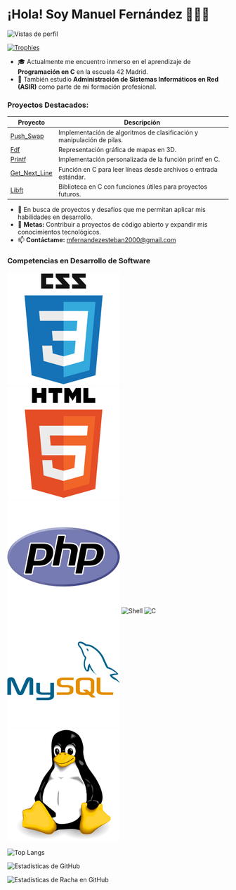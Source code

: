 # ¡Hola! Soy Manuel Fernández 👨🏻‍💻

![Vistas de perfil](https://komarev.com/ghpvc/?username=MasterCodeMFE&label=Vistas%20de%20perfil&color=0e75b6&style=flat-square)

[![Trophies](https://github-profile-trophy.vercel.app/?username=MasterCodeMFE&theme=flat)](https://github.com/ryo-ma/github-profile-trophy)

- 🎓 Actualmente me encuentro inmerso en el aprendizaje de **Programación en C** en la escuela 42 Madrid.
- 📘 También estudio **Administración de Sistemas Informáticos en Red (ASIR)** como parte de mi formación profesional.

### Proyectos Destacados:

| Proyecto           | Descripción                                                                                 |
|--------------------|---------------------------------------------------------------------------------------------|
| [Push_Swap](https://github.com/MasterCodeMFE/push_swap) | Implementación de algoritmos de clasificación y manipulación de pilas.            |
| [Fdf](https://github.com/MasterCodeMFE/FdF)             | Representación gráfica de mapas en 3D.                                                 |
| [Printf](https://github.com/MasterCodeMFE/ft_printf)    | Implementación personalizada de la función printf en C.                           |
| [Get_Next_Line](https://github.com/MasterCodeMFE/get_next_line) | Función en C para leer líneas desde archivos o entrada estándar.            |
| [Libft](https://github.com/MasterCodeMFE/Libft)         | Biblioteca en C con funciones útiles para proyectos futuros.                         |

- 💼 En busca de proyectos y desafíos que me permitan aplicar mis habilidades en desarrollo.
- 🚀 **Metas:** Contribuir a proyectos de código abierto y expandir mis conocimientos tecnológicos.
- 📫 **Contáctame:** [mfernandezesteban2000@gmail.com](mailto:mfernandezesteban2000@gmail.com)

### Competencias en Desarrollo de Software
![CSS3](https://raw.githubusercontent.com/devicons/devicon/master/icons/css3/css3-original-wordmark.svg) ![HTML5](https://raw.githubusercontent.com/devicons/devicon/master/icons/html5/html5-original-wordmark.svg) ![PHP](https://raw.githubusercontent.com/devicons/devicon/master/icons/php/php-original.svg) ![Shell](https://www.vectorlogo.zone/logos/gnu_bash/gnu_bash-icon.svg) ![C](https://github.com/MasterCodeMFE/MasterCodeMFE/assets/139508718/05d15b73-a629-4d3f-83c5-96582c4eb402) ![mysql](https://raw.githubusercontent.com/devicons/devicon/master/icons/mysql/mysql-original-wordmark.svg) [![linux](https://raw.githubusercontent.com/devicons/devicon/master/icons/linux/linux-original.svg)](https://www.linux.org/)

![Top Langs](https://github-readme-stats.vercel.app/api/top-langs/?username=MasterCodeMFE&layout=compact&langs_count=8&theme=radical)

![Estadísticas de GitHub](https://github-readme-stats.vercel.app/api?username=MasterCodeMFE&show_icons=true&theme=radical)

![Estadísticas de Racha en GitHub](https://github-readme-streak-stats.herokuapp.com/?user=MasterCodeMFE)
